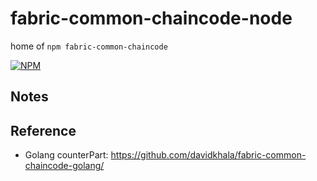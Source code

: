 # fabric-common-chaincode-node
home of `npm fabric-common-chaincode`

[![NPM](https://nodei.co/npm/fabric-common-chaincode.png)](https://nodei.co/npm/fabric-common-chaincode/)


## Notes


## Reference
 - Golang counterPart: https://github.com/davidkhala/fabric-common-chaincode-golang/ 
